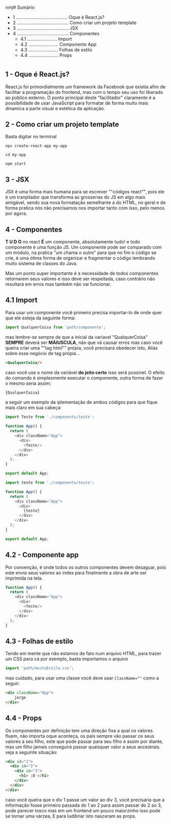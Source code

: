 nmj# Sumário
- 1 ........................................ Oque é React.js?
- 2 ........................................ Como criar um projeto template
- 3 ........................................ JSX
- 4 ........................................ Componentes
   - 4.1 ....................... Import
   - 4.2 ....................... Componente App
   - 4.3 ....................... Folhas de estilo
   - 4.4 ....................... Props
   
# 

## 1 - Oque é React.js?
React.js foi primordialmente um framework da Facebook que existia afim de facilitar a programação do frontend, mas com o tempo seu uso foi liberado ao público externo. O ponto principal deste "facilitador" claramente é a possibilidade de usar JavaScript para formatar de forma muito mais dinamica a parte visual e estética da aplicação.

## 2 - Como criar um projeto template
Basta digitar no terminal

````CMD
npx create-react-app my-app

cd my-app

npm start
````
## 3 - JSX
JSX é uma forma mais humana para se escrever ""códigos react"", pois ele é um tranpilador que transforma as grosserias do JS em algo mais amigável, sendo sua nova formatação semelhante a do HTML, no geral e de forma pratica nós não precisamos nos importar tanto com isso, pelo menos por agora.

## 4 - Componentes
**T U D O** no react **É** um componente, absolutamente tudo! e todo componente é uma função JS. Um componente pode ser comparado com um módulo, na pratica "um chama o outro" para que no fim o código se crie, é uma ótima forma de organizar e fragmentar o código lembrando muito sistema de classes do Java.

Mas um ponto super importante é a necessidade de todos componentes retornarem seus valores e isso deve ser respeitada, caso contrário não resultará em erros mas também não vai funcionar.

## 4.1 Import
Para usar um componente você primeiro precisa importar-lo de onde quer que ele esteja da seguinte forma:
````js
import QualquerCoisa from 'path/componente';
````
mas lembre-se sempre de que a inicial da variavel "QualquerCoisa" **SEMPRE** deverá ser **MÁIUSCULA**, não que vá causar erros mas caso você queira criar uma ""tag html"" própia, você precisará obedecer isto, Aliás sobre esse negócio de tag própia...

````HTML
<QualquerCoisa/>
````
caso você use o nome da variável **do jeito certo** isso será possível. O efeito do comando é simplesmente executar o componente, outra forma de fazer o mesmo seria assim:
````HTML
{QualquerCoisa}
````
a seguir um exemplo da iplementação de ambos códigos para que fique mais claro em sua cabeça:
````js
import Teste from './components/teste';

function App() {
  return (
    <div className="App">
      <div>
        <Teste/> 
      </div>
    </div>
  );
}

export default App;
````
````js
import teste from './components/teste';

function App() {
  return (
    <div className="App">
      <div>
        {teste}
      </div>
    </div>
  );
}

export default App;
````

## 4.2 - Componente app
Por convenção, é onde todos os outros componentes devem desaguar, pois este envia seus valores ao index para finalmente a obra de arte ser imprimida na tela.

`````js
function App() {
  return (
    <div className="App">
      <div>
        <Teste/>
      </div>
    </div>
  );
}
``````

## 4.3 - Folhas de estilo
Tendo em mente que não estamos de fato num arquivo HTML, para trazer um CSS para cá por exemplo, basta importamos o arquivo
````js
import 'path/muitoEstilo.css';
````
mas cuidado, para usar uma classe você deve usar `ClassName=""` como a seguir:
````html
<div className="App">
    jorge
</div>
````

## 4.4 - Props
Os componentes por definição tem uma direção fixa a qual os valores fluem, não importa oque aconteça, os pais sempre vão passar os seus valores a seu filho, este que pode passar para seu filho e assim por diante, mas um filho jamais conseguirá passar quaisquer valor a seus ancestrais. veja a seguinte situação:
````HTML
<div id="1">
  <div id="2">
    <div id="3">
      <h1> :D </h1>
    </div>
  </div>
</div>      
````
caso você queira que o div 1 passe um valor ao div 3, você precisaria que a informação fosse primeiro passada do 1 ao 2 para assim passar do 2 ao 3, pode parecer tosco mas em um frontend um pouco maiorzinho isso pode se tornar uma várzea, E para ludibriar isto nasceram as props. 